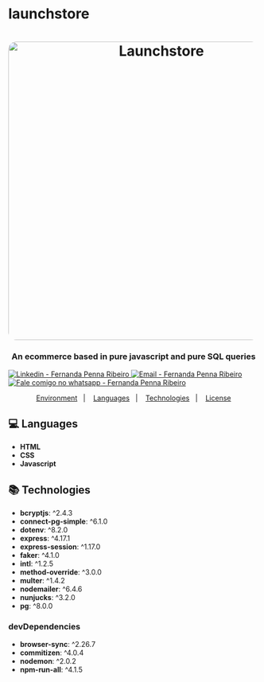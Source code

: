 # launchstore
<h1 align="center">
    <img alt="Launchstore" src="https://camo.githubusercontent.com/268b1344409fac98c4eeda520482b6910c4ddcba/68747470733a2f2f73746f726167652e676f6f676c65617069732e636f6d2f676f6c64656e2d77696e642f626f6f7463616d702d6c61756e6368626173652f6c6f676f2e706e67"  width="600px" style="border-radius:16px;"/>
</h1>

<h3 align="center" >
  An ecommerce based in pure javascript and pure SQL queries
</h3>

  <a href="https://www.linkedin.com/in/fernanda-ribeiro-445b3669/" target="_blank" >
    <img alt="Linkedin - Fernanda Penna Ribeiro" src="https://img.shields.io/badge/Linkedin--%23F8952D?style=social&logo=linkedin">
  </a>
  <a href="mailto:fernandapennaribeiro@gmail.com" target="_blank" >
    <img alt="Email - Fernanda Penna Ribeiro" src="https://img.shields.io/badge/Email--%23F8952D?style=social&logo=gmail">
  </a>
  <a href="https://api.whatsapp.com/send?phone=5527998753750"
        target="_blank" >
    <img alt="Fale comigo no whatsapp - Fernanda Penna Ribeiro" src="https://img.shields.io/badge/Whatsapp--%23F8952D?style=social&logo=whatsapp">
  </a>

</p>

<p align="center">
<a href="#rocket-environment">Environment</a>&nbsp;&nbsp;&nbsp;|&nbsp;&nbsp;&nbsp;
  <a href="#computer-languages">Languages</a>&nbsp;&nbsp;&nbsp;|&nbsp;&nbsp;&nbsp;
  <a href="#books-technologies">Technologies</a>&nbsp;&nbsp;&nbsp;|&nbsp;&nbsp;&nbsp;
  <a href="#memo-license">License</a>
</p>


## :computer: Languages

- **HTML**
- **CSS**
- **Javascript**

## :books: Technologies

- **bcryptjs**: ^2.4.3
- **connect-pg-simple**: ^6.1.0
- **dotenv**: ^8.2.0
- **express**: ^4.17.1
- **express-session**: ^1.17.0
- **faker**: ^4.1.0
- **intl**: ^1.2.5
- **method-override**: ^3.0.0
- **multer**: ^1.4.2
- **nodemailer**: ^6.4.6
- **nunjucks**: ^3.2.0
- **pg**: ^8.0.0

### devDependencies

- **browser-sync**: ^2.26.7
- **commitizen**: ^4.0.4
- **nodemon**: ^2.0.2
- **npm-run-all**: ^4.1.5



